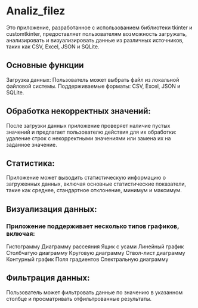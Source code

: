# Analiz_filez
Это приложение, разработанное с использованием библиотеки tkinter и customtkinter, предоставляет пользователям возможность загружать, анализировать и визуализировать данные из различных источников, таких как CSV, Excel, JSON и SQLite.

## Основные функции
Загрузка данных: Пользователь может выбрать файл из локальной файловой системы. Поддерживаемые форматы: CSV, Excel, JSON и SQLite.

## Обработка некорректных значений: 
После загрузки данных приложение проверяет наличие пустых значений и предлагает пользователю действия для их обработки: удаление строк с некорректными значениями или замена их на заданное значение.

## Статистика:
Приложение может выводить статистическую информацию о загруженных данных, включая основные статистические показатели, такие как среднее, стандартное отклонение, минимум и максимум.

## Визуализация данных: 
### Приложение поддерживает несколько типов графиков, включая:

Гистограмму
Диаграмму рассеяния
Ящик с усами
Линейный график
Столбчатую диаграмму
Круговую диаграмму
Ствол-лист диаграмму
Контурный график
Поля градиентов
Спектральную диаграмму
## Фильтрация данных: 
Пользователь может фильтровать данные по значению в указанном столбце и просматривать отфильтрованные результаты.
